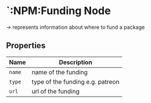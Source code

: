 # `:NPM:Funding Node  
  
-> represents information about where to fund a package
  
## Properties  
  
| Name   | Description                      |
| ------ | -------------------------------- |
| `name` | name of the funding              |
| `type` | type of the funding e.g. patreon |
| `url`  | url of the funding               |
